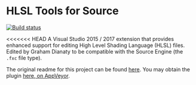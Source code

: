 # HLSL Tools for Source
[![Build status](https://ci.appveyor.com/api/projects/status/m3oy0qwsavlm0pr2?svg=true)](https://ci.appveyor.com/project/gdianaty/hlsltools-for-source)

<<<<<<< HEAD
A Visual Studio 2015 / 2017 extension that provides enhanced support for editing High Level Shading Language (HLSL) files.
Edited by Graham Dianaty to be compatible with the Source Engine (the `.fxc` file type).

The original readme for this project can be found [here](https://github.com/gdianaty/HLSLTools-for-Source/wiki/Project's-Original-Readme).
You may obtain the plugin [here, on AppVeyor](https://ci.appveyor.com/project/gdianaty/hlsltools-for-source/build/artifacts).

